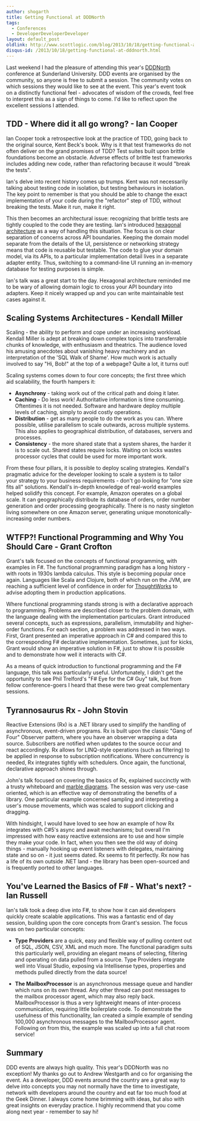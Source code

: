 ```yaml
---
author: shogarth
title: Getting Functional at DDDNorth
tags:
  - Conferences
  - DeveloperDeveloperDeveloper
layout: default_post
oldlink: http://www.scottlogic.com/blog/2013/10/18/getting-functional-at-dddnorth.html
disqus-id: /2013/10/18/getting-functional-at-dddnorth.html
---
```


Last weekend I had the pleasure of attending this year's [DDDNorth](http://dddnorth.co.uk/) conference at Sunderland University. DDD events are organised by the community, so anyone is free to submit a session. The community votes on which sessions they would like to see at the event. This year's event took on a distinctly functional feel - advocates of wisdom of the crowds, feel free to interpret this as a sign of things to come. I'd like to reflect upon the excellent sessions I attended.

## TDD - Where did it all go wrong? - Ian Cooper
Ian Cooper took a retrospective look at the practice of TDD, going back to the original source, Kent Beck's book. Why is it that test frameworks do not often deliver on the grand promises of TDD? Test suites built upon brittle foundations become an obstacle. Adverse effects of brittle test frameworks includes adding new code, rather than refactoring because it would "break the tests".

Ian's delve into recent history comes up trumps. Kent was not necessarily talking about testing code in isolation, but testing behaviours in isolation. The key point to remember is that you should be able to change the exact implementation of your code during the "refactor" step of TDD, without breaking the tests. Make it run, make it right.

This then becomes an architectural issue: recognizing that brittle tests are tightly coupled to the code they are testing. Ian's introduced [hexagonal architecture](http://alistair.cockburn.us/Hexagonal+architecture) as a way of handling this situation. The focus is on clear separation of concerns across API boundaries. Keeping the domain model separate from the details of the UI, persistence or networking strategy means that code is reusable but testable. The code to glue your domain model, via its APIs, to a particular implementation detail lives in a separate adapter entity. Thus, switching to a command-line UI running an in-memory database for testing purposes is simple.

Ian's talk was a great start to the day. Hexagonal architecture reminded me to be wary of allowing domain logic to cross your API boundary into adapters. Keep it nicely wrapped up and you can write maintainable test cases against it.

## Scaling Systems Architectures - Kendall Miller
Scaling - the ability to perform and cope under an increasing workload. Kendall Miller is adept at breaking down complex topics into transferrable chunks of knowledge, with enthusiasm and theatrics. The audience loved his amusing anecdotes about vanishing heavy machinery and an interpretation of the 'SQL Walk of Shame'. How much work is actually involved to say "Hi, Bob!" at the top of a webpage? Quite a lot, it turns out!

Scaling systems comes down to four core concepts; the first three which aid scalability, the fourth hampers it:
+ **Asynchrony** - taking work out of the critical path and doing it later.
+ **Caching** - Do less work! Authoritative information is time consuming. Oftentimes it is not needed. Software and hardware deploy multiple levels of caching, simply to avoid costly operations.
+ **Distribution** - get as many people to do the work as you can. Where possible, utilise parallelism to scale outwards, across multiple systems. This also applies to geographical distribution, of databases, servers and processes.
+ **Consistency** - the more shared state that a system shares, the harder it is to scale out. Shared states require locks. Waiting on locks wastes processor cycles that could be used for more important work.

From these four pillars, it is possible to deploy scaling strategies. Kendall's pragmatic advice for the developer looking to scale a system is to tailor your strategy to your business requirements - don't go looking for "one size fits all" solutions. Kendall's in-depth knowledge of real-world examples helped solidify this concept. For example, Amazon operates on a global scale. It can geographically distribute its database of orders, order number generation and order processing geographically. There is no nasty singleton living somewhere on one Amazon server, generating unique monotonically-increasing order numbers.

## WTFP?! Functional Programming and Why You Should Care - Grant Crofton
Grant's talk focused on the concepts of functional programming, with examples in F#. The functional programming paradigm has a long history - with roots in 1930s lambda calculus. This style is becoming popular once again. Languages like Scala and Clojure, both of which run on the JVM, are reaching a sufficient level of confidence in order for [ThoughtWorks](http://www.thoughtworks.com/radar) to advise adopting them in production applications.

Where functional programming stands strong is with a declarative approach to programming. Problems are described closer to the problem domain, with the language dealing with the implementation particulars. Grant introduced several concepts, such as expressions, parallelism, immutability and higher-order functions. For each section, a problem was addressed in two ways. First, Grant presented an imperative approach in C# and compared this to the corresponding F# declarative implementation. Sometimes, just for kicks, Grant would show an imperative solution in F#, just to show it is possible and to demonstrate how well it interacts with C#.

As a means of quick introduction to functional programming and the F# language, this talk was particularly useful. Unfortunately, I didn't get the opportunity to see Phil Trelford's "F# Eye for the C# Guy" talk, but from fellow conference-goers I heard that these were two great complementary sessions.

## Tyrannosaurus Rx - John Stovin
Reactive Extensions (Rx) is a .NET library used to simplify the handling of asynchronous, event-driven programs. Rx is built upon the classic "Gang of Four" Observer pattern, where you have an observer wrapping a data source. Subscribers are notified when updates to the source occur and react accordingly. Rx allows for LINQ-style operations (such as filtering) to be applied in response to subscription notifications. Where concurrency is needed, Rx integrates tightly with schedulers. Once again, the functional, declarative approach shines through.

John's talk focused on covering the basics of Rx, explained succinctly with a trusty whiteboard and [marble diagrams](http://rxwiki.wikidot.com/marble-diagrams). The session was very use-case oriented, which is an effective way of demonstrating the benefits of a library. One particular example concerned sampling and interpreting a user's mouse movements, which was scaled to support clicking and dragging.

With hindsight, I would have loved to see how an example of how Rx integrates with C#5's async and await mechanisms; but overall I'm impressed with how easy reactive extensions are to use and how simple they make your code. In fact, when you then see the old way of doing things - manually hooking up event listeners with delegates, maintaining state and so on - it just seems dated. Rx seems to fit perfectly. Rx now has a life of its own outside .NET land - the library has been open-sourced and is frequently ported to other languages.

## You've Learned the Basics of F# - What's next? - Ian Russell
Ian's talk took a deep dive into F#, to show how it can aid developers quickly create scalable applications. This was a fantastic end of day session, building upon the core concepts from Grant's session. The focus was on two particular concepts:

- **Type Providers** are a quick, easy and flexible way of pulling content out of SQL, JSON, CSV, XML and much more. The functional paradigm suits this particularly well, providing an elegant means of selecting, filtering and operating on data pulled from a source. Type Providers integrate well into Visual Studio, exposing via Intellisense types, properties and methods pulled directly from the data source!

- **The MailboxProcessor** is an asynchronous message queue and handler which runs on its own thread. Any other thread can post messages to the mailbox processor agent, which may also reply back. MailboxProcessor is thus a very lightweight means of inter-process communication, requiring little boilerplate code. To demonstrate the usefulness of this functionality, Ian created a simple example of sending 100,000 asynchronous messages to the MailboxProcessor agent. Following on from this, the example was scaled up into a full chat room service!


## Summary
DDD events are always high quality. This year's DDDNorth was no exception! My thanks go out to Andrew Westgarth and co for organising the event. As a developer, DDD events around the country are a great way to delve into concepts you may not normally have the time to investigate, network with developers around the country and eat far too much food at the Geek Dinner. I always come home brimming with ideas, but also with great insights on everyday practice. I highly recommend that you come along next year - remember to say hi!


